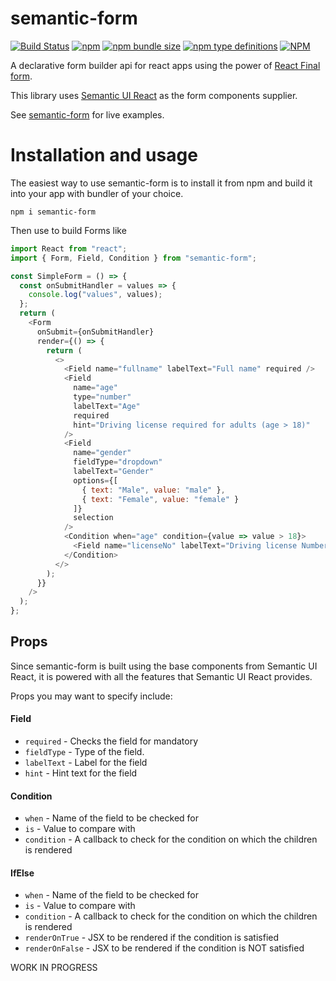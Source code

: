 # semantic-form

[![Build Status](https://travis-ci.org/gsaileshkumar/semantic-form.svg?branch=master)](https://travis-ci.org/gsaileshkumar/semantic-form) [![npm](https://img.shields.io/npm/v/semantic-form)](https://www.npmjs.com/package/semantic-form) [![npm bundle size](https://img.shields.io/bundlephobia/minzip/semantic-form)](https://www.npmjs.com/package/semantic-form) [![npm type definitions](https://img.shields.io/npm/types/semantic-form)](https://www.npmjs.com/package/semantic-form) [![NPM](https://img.shields.io/npm/l/semantic-form)](https://www.npmjs.com/package/semantic-form)

A declarative form builder api for react apps using the power of [React Final form](https://github.com/final-form/react-final-form).

This library uses [Semantic UI React](https://react.semantic-ui.com/) as the form components supplier.

See [semantic-form](https://gsaileshkumar.github.io/semantic-form) for live examples.

# Installation and usage

The easiest way to use semantic-form is to install it from npm and build it into your app with bundler of your choice.

```
npm i semantic-form
```

Then use to build Forms like

```js
import React from "react";
import { Form, Field, Condition } from "semantic-form";

const SimpleForm = () => {
  const onSubmitHandler = values => {
    console.log("values", values);
  };
  return (
    <Form
      onSubmit={onSubmitHandler}
      render={() => {
        return (
          <>
            <Field name="fullname" labelText="Full name" required />
            <Field
              name="age"
              type="number"
              labelText="Age"
              required
              hint="Driving license required for adults (age > 18)"
            />
            <Field
              name="gender"
              fieldType="dropdown"
              labelText="Gender"
              options={[
                { text: "Male", value: "male" },
                { text: "Female", value: "female" }
              ]}
              selection
            />
            <Condition when="age" condition={value => value > 18}>
              <Field name="licenseNo" labelText="Driving license Number" />
            </Condition>
          </>
        );
      }}
    />
  );
};
```

## Props

Since semantic-form is built using the base components from Semantic UI React, it is powered with all the features that Semantic UI React provides.

Props you may want to specify include:

#### Field

- `required` - Checks the field for mandatory
- `fieldType` - Type of the field.
- `labelText` - Label for the field
- `hint` - Hint text for the field

#### Condition

- `when` - Name of the field to be checked for
- `is` - Value to compare with
- `condition` - A callback to check for the condition on which the children is rendered

#### IfElse

- `when` - Name of the field to be checked for
- `is` - Value to compare with
- `condition` - A callback to check for the condition on which the children is rendered
- `renderOnTrue` - JSX to be rendered if the condition is satisfied
- `renderOnFalse` - JSX to be rendered if the condition is NOT satisfied

WORK IN PROGRESS
